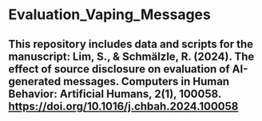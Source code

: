 # Evaluation_Vaping_Messages

## This repository includes data and scripts for the manuscript: Lim, S., & Schmälzle, R. (2024). The effect of source disclosure on evaluation of AI-generated messages. Computers in Human Behavior: Artificial Humans, 2(1), 100058. https://doi.org/10.1016/j.chbah.2024.100058
